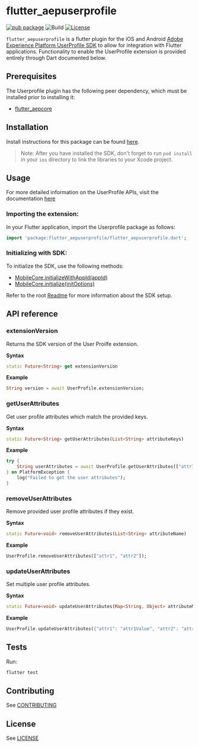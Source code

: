 # flutter_aepuserprofile

[![pub package](https://img.shields.io/pub/v/flutter_aepuserprofile.svg)](https://pub.dartlang.org/packages/flutter_aepuserprofile) ![Build](https://github.com/adobe/aepsdk_flutter/workflows/Dart%20Unit%20Tests%20+%20Android%20Build%20+%20iOS%20Build/badge.svg) [![License](https://img.shields.io/badge/License-Apache%202.0-blue.svg)](https://opensource.org/licenses/Apache-2.0)

`flutter_aepuserprofile` is a flutter plugin for the iOS and Android [Adobe Experience Platform UserProfile SDK](https://developer.adobe.com/client-sdks/documentation/profile/) to allow for integration with Flutter applications. Functionality to enable the UserProfile extension is provided entirely through Dart documented below.

## Prerequisites

The Userprofile plugin has the following peer dependency, which must be installed prior to installing it:

- [flutter_aepcore](https://github.com/adobe/aepsdk_flutter/blob/main/plugins/flutter_aepcore/README.md)

## Installation

Install instructions for this package can be found [here](https://pub.dev/packages/flutter_aepuserprofile/install).

> Note: After you have installed the SDK, don't forget to run `pod install` in your `ios` directory to link the libraries to your Xcode project.

## Usage

For more detailed information on the UserProfile APIs, visit the documentation [here](https://developer.adobe.com/client-sdks/documentation/profile/api-reference/)

### Importing the extension:

In your Flutter application, import the Userprofile package as follows:

```dart
import 'package:flutter_aepuserprofile/flutter_aepuserprofile.dart';
```
### Initializing with SDK:

To initialize the SDK, use the following methods:
- [MobileCore.initializeWithAppId(appId)](https://github.com/adobe/aepsdk_flutter/tree/main/plugins/flutter_aepcore#initializewithappid)
- [MobileCore.initialize(initOptions)](https://github.com/adobe/aepsdk_flutter/tree/main/plugins/flutter_aepcore#initialize)

Refer to the root [Readme](https://github.com/adobe/aepsdk_flutter/blob/main/README.md) for more information about the SDK setup.

## API reference

### extensionVersion
Returns the SDK version of the User Proilfe extension.

**Syntax**
```dart
static Future<String> get extensionVersion
```
**Example**
```dart
String version = await UserProfile.extensionVersion;
```

### getUserAttributes
Get user profile attributes which match the provided keys.

**Syntax**
```dart
static Future<String> getUserAttributes(List<String> attributeKeys)
```

**Example**
```dart
try {
	String userAttributes = await UserProfile.getUserAttributes(["attr1", "attr2"]);
} on PlatformException {
	log("Failed to get the user attributes");
}
```

### removeUserAttributes
Remove provided user profile attributes if they exist.

**Syntax**
```dart
static Future<void> removeUserAttributes(List<String> attributeName)
```

**Example**
 ```dart
UserProfile.removeUserAttributes(["attr1", "attr2"]);
 ```

### updateUserAttributes
Set multiple user profile attributes.

**Syntax**
```dart
static Future<void> updateUserAttributes(Map<String, Object> attributeMap)
```

**Example**
 ```dart
UserProfile.updateUserAttributes({"attr1": "attr1Value", "attr2": "attr2Value"});
 ```
## Tests

Run:

```bash
flutter test
```

## Contributing
See [CONTRIBUTING](https://github.com/adobe/aepsdk_flutter/blob/main/CONTRIBUTING.md)

## License
See [LICENSE](https://github.com/adobe/aepsdk_flutter/blob/main/LICENSE)
